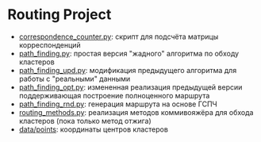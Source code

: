 Routing Project
===============
* [correspondence_counter.py](correspondence_counter.py): скрипт для подсчёта матрицы корреспонденций
* [path_finding.py](path_finding.py): простая версия "жадного" алгоритма по обходу кластеров
* [path_finding_upd.py](path_finding_upd.py): модификация предыдущего алгоритма для работы с "реальными" данными
* [path_finding_opt.py](path_finding_opt.py): измененная реализация предыдущей версии поддерживающая построение полноценного маршрута
* [path_finding_rnd.py](path_finding_rnd.py): генерация маршрута на основе ГСПЧ 
* [routing_methods.py](routing_methods.py): реализация методов коммивояжёра для обхода кластеров (пока только метод отжига)
* [data/points](./data/points.txt): координаты центров кластеров
